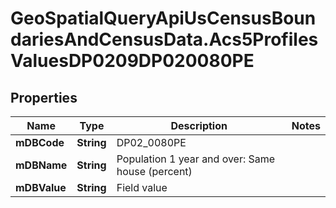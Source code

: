 # GeoSpatialQueryApiUsCensusBoundariesAndCensusData.Acs5ProfilesValuesDP0209DP020080PE

## Properties

Name | Type | Description | Notes
------------ | ------------- | ------------- | -------------
**mDBCode** | **String** | DP02_0080PE | 
**mDBName** | **String** | Population 1 year and over: Same house (percent) | 
**mDBValue** | **String** | Field value | 



